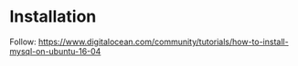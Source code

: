 # Installation
Follow: https://www.digitalocean.com/community/tutorials/how-to-install-mysql-on-ubuntu-16-04

